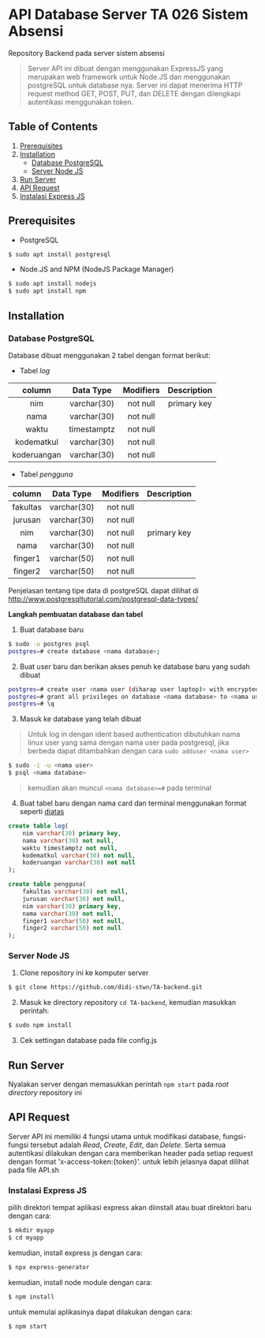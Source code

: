 # API Database Server TA 026 Sistem Absensi
Repository Backend pada server sistem absensi

>Server API ini dibuat dengan menggunakan ExpressJS yang merupakan web framework untuk Node.JS dan menggunakan postgreSQL untuk database nya. Server ini dapat menerima HTTP request method GET, POST, PUT, dan DELETE dengan dilengkapi autentikasi menggunakan token.

## Table of Contents
1. [Prerequisites](#Prerequisites)
2. [Installation](#Installation)
    - [Database PostgreSQL](#Database-PostgreSQL)
    - [Server Node JS](#Server-Node-JS)
3. [Run Server](#Run-Server)
4. [API Request](#API-Request)
5. [Instalasi Express JS](#Instalasi-Express-JS)

## Prerequisites
- PostgreSQL
```sh
$ sudo apt install postgresql
```
- Node.JS and NPM (NodeJS Package Manager)
```sh
$ sudo apt install nodejs
$ sudo apt install npm
```
## Installation
### Database PostgreSQL
Database dibuat menggunakan 2 tabel dengan format berikut:
- Tabel *log*

|column|Data Type|Modifiers|Description|
|:---:|:----:|:----:|:---:|
|nim|varchar(30)|not null|primary key|
|nama|varchar(30)|not null||
|waktu|timestamptz|not null||
|kodematkul|varchar(30)|not null||
|koderuangan|varchar(30)|not null||

- Tabel *pengguna*

|column|Data Type|Modifiers|Description|
|:---:|:----:|:----:|:---:|
|fakultas|varchar(30)|not null||
|jurusan|varchar(30)|not null||
|nim|varchar(30)|not null|primary key|
|nama|varchar(30)|not null||
|finger1|varchar(50)|not null||
|finger2|varchar(50)|not null||

Penjelasan tentang tipe data di postgreSQL dapat dilihat di http://www.postgresqltutorial.com/postgresql-data-types/

**Langkah pembuatan database dan tabel**
1. Buat database baru
```sh
$ sudo -u postgres psql
postgres=# create database <nama database>;
```
2. Buat user baru dan berikan akses penuh ke database baru yang sudah dibuat
```sh
postgres=# create user <nama user (diharap user laptop)> with encrypted password '<user password (diharap password laptop)>';
postgres=# grant all privileges on database <nama database> to <nama user>;
postgres=# \q
```
3. Masuk ke database yang telah dibuat
>Untuk log in dengan ident based authentication dibutuhkan nama linux user yang sama dengan nama user pada postgresql, jika berbeda dapat ditambahkan dengan cara `sudo adduser <nama user>`

```sh
$ sudo -i -u <nama user>
$ psql <nama database>
```
>kemudian akan muncul `<nama database>=#` pada terminal
4. Buat tabel baru dengan nama card dan terminal menggunakan format seperti [diatas](#Database-postgreSQL)
```sql
create table log(
    nim varchar(30) primary key,
    nama varchar(30) not null,
    waktu timestamptz not null,
    kodematkul varchar(30) not null,
    koderuangan varchar(30) not null
);

create table pengguna(
    fakultas varchar(30) not null,
    jurusan varchar(30) not null,
    nim varchar(30) primary key,
    nama varchar(30) not null,
    finger1 varchar(50) not null,
    finger2 varchar(50) not null
);
```

### Server Node JS
1. Clone repository ini ke komputer server
```sh
$ git clone https://github.com/didi-stwn/TA-backend.git
```
2. Masuk ke directory repository `cd TA-backend`, kemudian masukkan perintah:
```sh
$ sudo npm install
```
3. Cek settingan database pada file config.js


## Run Server
Nyalakan server dengan memasukkan perintah `npm start` pada *root directory* repository ini

## API Request
Server API ini memiliki 4 fungsi utama untuk modifikasi database, fungsi-fungsi tersebut adalah *Read*, *Create*, *Edit*, dan *Delete*. Serta semua autentikasi dilakukan dengan cara memberikan header pada setiap request dengan format  'x-access-token:{token}'. untuk lebih jelasnya dapat dilihat pada file API.sh


### Instalasi Express JS
pilih direktori tempat aplikasi express akan diinstall atau buat direktori baru dengan cara:
```sh
$ mkdir myapp
$ cd myapp
```

kemudian, install express js dengan cara: 
```sh
$ npx express-generator
```

kemudian, install node module dengan cara: 
```sh
$ npm install
```

untuk memulai aplikasinya dapat dilakukan dengan cara:
```sh
$ npm start
```
